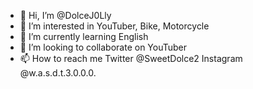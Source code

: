 - 👋 Hi, I’m @DolceJ0Lly
- 👀 I’m interested in YouTuber, Bike, Motorcycle
- 🌱 I’m currently learning English
- 💞️ I’m looking to collaborate on YouTuber
- 📫 How to reach me Twitter @SweetDolce2 Instagram @w.a.s.d.t.3.0.0.0.

<!---
DolceJ0Lly/DolceJ0Lly is a ✨ special ✨ repository because its `README.md` (this file) appears on your GitHub profile.
You can click the Preview link to take a look at your changes.
--->
